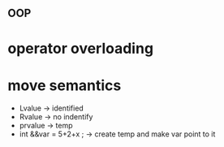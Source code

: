 ## OOP

# operator overloading

# move semantics
- Lvalue -> identified
- Rvalue -> no indentify
- prvalue -> temp
- int &&var = 5+2+x ; -> create temp and make var point to it
    

